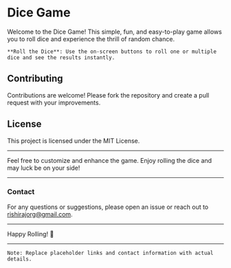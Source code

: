 # Dice Game

Welcome to the Dice Game! This simple, fun, and easy-to-play game allows you to roll dice and experience the thrill of random chance.


   ```
**Roll the Dice**: Use the on-screen buttons to roll one or multiple dice and see the results instantly.

```

## Contributing
Contributions are welcome! Please fork the repository and create a pull request with your improvements.

## License
This project is licensed under the MIT License.

---

Feel free to customize and enhance the game. Enjoy rolling the dice and may luck be on your side!

---

### Contact
For any questions or suggestions, please open an issue or reach out to [rishirajorg@gmail.com](mailto:rishirajorg@gmail.com).

---

Happy Rolling! 🎲

---

```plaintext
Note: Replace placeholder links and contact information with actual details.
```
